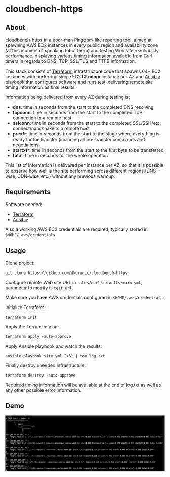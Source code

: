 cloudbench-https
===

## About

cloudbench-https in a poor-man Pingdom-like reporting tool, aimed at spawning AWS EC2 instances in every public region and availability zone (at this moment of speaking 64 of them) and testing Web site reachability performance, displaying various timing information available from Curl timers in regards to DNS, TCP, SSL/TLS and TTFB information.

This stack consists of [Terraform](https://www.terraform.io/) infrastructure code that spawns 64+ EC2 instances with preferring single EC2 **t2.micro** instance per AZ and [Ansible](https://www.ansible.com/) playbook that configures software and runs test, delivering remote site timing information as final results.

Information being delivered from every AZ during testing is:

  - **dns**: time in seconds from the start to the completed DNS resolving
  - **tcpconn**: time in seconds from the start to the completed TCP connection to a remote host
  - **sslconn**: time in seconds from the start to the completed SSL/SSH/etc. connect/handshake to a remote host
  - **prexfr**: time in seconds from the start to the stage where everything is ready for the transfer (including all pre-transfer commands and negotiations)
  - **startxfr**: time in seconds from the start to the first byte to be transferred
  - **total**: time in seconds for the whole operation

This list of information is delivered per instance per AZ, so that it is possible to observe how well is the site performing across different regions (DNS-wise, CDN-wise, etc.) without any previous warmup.

## Requirements

Software needed:

  - [Terraform](https://www.terraform.io/)
  - [Ansible](https://docs.ansible.com/)

Also a working AWS EC2 credentials are required, typically stored in `$HOME/.aws/credentials`.

## Usage

Clone project:

```shell
git clone https://github.com/dkorunic/cloudbench-https
```
  
Configure remote Web site URL in `roles/curl/defaults/main.yml`, parameter to modify is `test_url`.
 
Make sure you have AWS credentials configured in `$HOME/.aws/credentials`.

Initialize Terraform:

```shell
terraform init
```

Apply the Terraform plan:

```shell
terraform apply -auto-approve
```

Apply Ansible playbook and watch the results:

```shell
ansible-playbook site.yml 2>&1 | tee log.txt
```

Finally destroy uneeded infrastructure:

```shell
terraform destroy -auto-approve
```

Required timing information will be available at the end of log.txt as well as any other possible error information.

## Demo

![](demo.png)